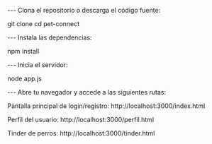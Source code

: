 --- Clona el repositorio o descarga el código fuente:

  git clone [<URL-del-repositorio>](https://github.com/BenjiGuti/PetConnect.git)
  cd pet-connect

--- Instala las dependencias:

  npm install

--- Inicia el servidor:

  node app.js

--- Abre tu navegador y accede a las siguientes rutas:

  Pantalla principal de login/registro:
    http://localhost:3000/index.html

  Perfil del usuario:
    http://localhost:3000/perfil.html

  Tinder de perros:
    http://localhost:3000/tinder.html
